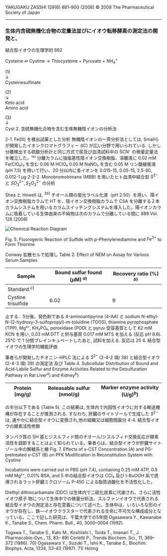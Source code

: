 
YAKUGAKU ZASSHI 128(6) 881–900 (2008) © 2008 The Pharmaceutical Society of Japan

---

### 生体内含硫無機化合物の定量法並びにイオウ転移酵素の測定法の開発と、  
結合型イオウの生理学的
882

Cysteine $\rightleftharpoons$ Cystine $\rightarrow$ Thiocysteine + Pyruvate + NH${}_{4}^{+}$

(1)  
$\downarrow$  
Cysteinesulfinate  

(2)  
$\searrow$  
Keto acid  
Amino acid  

(3)  
$\downarrow$  
Cyst
2. 含硫無機化合物を含む生体無機陰イオンの分析法

2-1. Fe(III) を検出試薬とした分析 無機陰イオンの一斉分析法としては, Smallらが開発したイオンクロマトグラフィー (IC) が広い分野で用いられている. しかし
分離検出する硫酸分析計と同じ方式で尿及び血清試料中の SCN⁻ の微量定量法を確立した。¹⁵⁾ 分離カラムに強塩基性陰イオン交換樹脂、溶離液に 0.02 mM Fe(ClO₄)₃ を含む 0.06 M HClO₄
0.05 M NaNO₃ を含む 0.05 M リン酸緩衝液 (pH 7.5) を用いて行い、20 分以内に各イオンを 0.015-15, 0.05-15, 2.5-80, 0.012-1 μg
2-2-2. Monobromobimane (MBB) を用いたヒト血清中結合型 $S^{2-}$ と $SO_{3}^{2-}, S_{2}O_{3}^{2-}$ の分析

Shea と Howell は, ${ }^{26)}$ チオール類の蛍光ラベル化液（pH 2.50）を用い、陽イオン交換樹脂カラムで HT を、陰イオン交換樹脂カラムで CSA を分離する２本カラムシステムを用いるカラムスイッチングシステムを導入した。陽イオンカラムに吸着している生体由来の不純物は次のカラムで分離している間に
888                                                                                             Vol. 128 (2008)

![Chemical Reaction Diagram](https://i.imgur.com/chemical_reaction.png)

Fig. 5. Fluorogenic Reaction of Sulfide with $p$-Phenylenediamine and $\mathrm{Fe}^{3+}$ to Form Thionine

Conway 拡散セルで処理し
Table 2. Effect of NEM on Assay for Various Serum Samples

| Sample                     | Bound sulfur found ($\mu$M) $^{a)}$ | Recovery ratio (%) $^{b)}$ |
|----------------------------|------------------------------------|-----------------------------|
| Standard $^{c)}$           |                                    |                             |
| Cystine trisulfide         | 6.02                              | 9
止する．5分後，発色剤である 4-aminoantipyrine (4-AA) と sodium N-ethyl-N-(2-hydroxy-3-sulfopropyl)-m-toluidine (TOOS), thiamine pyrophosphate (TPP), Mg²⁺, KH₂PO₄, peroxidase (POD) と pyruv
受容基質として 62 mM KCN を用い, 0.03 mM DTT と供与基質 0.017 mM MTS を加える (反応 pH 8.6). 25°C で 1 分間プレインキュベートしたあと, 試料を加える. 反応は 25
4. 結合型イオウの生理学的機能評価

筆者らが開発したチオニン-HPLC 法による $S^{2-}$ (2-4-2 項) 38) と結合型イオウ (2-4-3 項) 39) の測定法 及び
Table 4. Subcellular Distribution of Bound and Acid-Labile Sulfur and Enzyme Activities Related to the Desulfuration Pathway in Rat Liver$^a$) and Kidney$^b$)

| Protein (mg/g) | Releasable sulfur (nmol/g) | Marker enzyme activity (U/g)$^b$) |
|-----------------|----------------------------|-------------------------------------|

の半分以下である (Table 5). この結果は, 生体内で内因性イオウに対する輸送機構が存在することが推測される. すなわち, 肝臓のサイトゾールで生成した $S^{2-}$ は, 速やかに結合型イオウに変換され,他の組織又は細胞間画分
4-4. 結合型イオウの酵素活性修飾

タンパク質の SH 基とジスルフィド間のチオール/ジスルフィド交換反応が酵素活性を調節することはよく知られている。筆者らは、結合型イオウが肝臓サイトゾール中の解糖系と糖
Fig. 7. Effects of γ-CST Concentration (A) and PG-pretreated γ-CST (B) on PFK Modification in Reconstitution System with Cystine

Incubations were carried out in PBS (pH 7.4), containing 0.25 mM ATP, 0.5 mM Mg²⁺, 0.01% BSA, and 5
中の結合型イオウは CCl₄ 及び t-BuOOH 系で誘導されるラット肝臓ミクロソーム P-450 による脂質過酸化を不活性化した。

Diethyl dithiocarbamate (DDC) は生体内で二硫化炭素に代謝され、さらに活性イオウ原子
物について生体中での微量分析法、スルファンイオウで代表される結合型イオウの測定法と存在意義について述べた。生体中は、いろいろな形のイオウが存在し、鉄—イオウクラスターで代表される生命に不可欠な構成成分となっている。ここで記した研究は、千葉大学での5年間
Ogasawara Y., Kawanabe K., Tanabe S., Chem. Pharm. Bull., 40, 3000–3004 (1992).

Togawa T., Tanabe S., Kato M., Koshiishi I., Toida T., Imanari T., J. Pharmacobio-Dyn., 13, 83–
69) Cerletti P., Trends Biochem. Sci., 11, 369–372 (1986).
70) Ogasawara Y., Suzuki T., Ishii K., Tanabe S., Biochim. Biophys. Acta, 1334, 33–43 (1997).
71) Holmg
